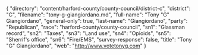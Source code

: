 {
  "directory": "content/harford-county/county-council/district-c",
  "district": "C",
  "filename": "tony-g-giangiordano.md",
  "full-name": "Tony \"G\" Giangiordano",
  "general-only": true,
  "last-name": "Giangiordano",
  "party": "Republican",
  "race": "harford-county/county-council",
  "sn1": "Glassman record",
  "sn2": "Taxes",
  "sn3": "Land use",
  "sn4": "Opioids",
  "sn5": "Sherrif's office",
  "sn6": "Fire/EMS",
  "survey-response": false,
  "title": "Tony \"G\" Giangiordano",
  "web": "http://www.votetonyg.com"
}
